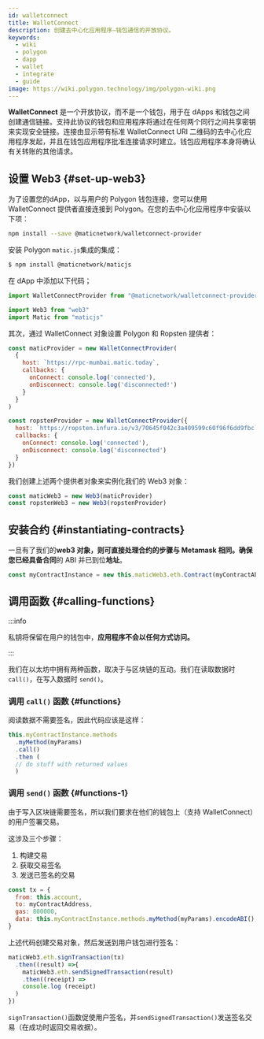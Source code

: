 ```yaml
---
id: walletconnect
title: WalletConnect
description: 创建去中心化应用程序—钱包通信的开放协议。
keywords:
  - wiki
  - polygon
  - dapp
  - wallet
  - integrate
  - guide
image: https://wiki.polygon.technology/img/polygon-wiki.png
---
```


**WalletConnect** 是一个开放协议，而不是一个钱包，用于在 dApps 和钱包之间创建通信链接。支持此协议的钱包和应用程序将通过在任何两个同行之间共享密钥来实现安全链接。连接由显示带有标准 WalletConnect URI 二维码的去中心化应用程序发起，并且在钱包应用程序批准连接请求时建立。钱包应用程序本身将确认有关转账的其他请求。

## 设置 Web3 {#set-up-web3}

为了设置您的dApp，以与用户的 Polygon 钱包连接，您可以使用 WalletConnect 提供者直接连接到 Polygon。在您的去中心化应用程序中安装以下项：

```bash
npm install --save @maticnetwork/walletconnect-provider
```

安装 Polygon `matic.js`集成的集成：

```bash
$ npm install @maticnetwork/maticjs
```

在 dApp 中添加以下代码；

```js
import WalletConnectProvider from "@maticnetwork/walletconnect-provider"

import Web3 from "web3"
import Matic from "maticjs"
```

其次，通过 WalletConnect 对象设置 Polygon 和 Ropsten 提供者：

```javascript
const maticProvider = new WalletConnectProvider(
  {
    host: `https://rpc-mumbai.matic.today`,
    callbacks: {
      onConnect: console.log('connected'),
      onDisconnect: console.log('disconnected!')
    }
  }
)

const ropstenProvider = new WalletConnectProvider({
  host: `https://ropsten.infura.io/v3/70645f042c3a409599c60f96f6dd9fbc`,
  callbacks: {
    onConnect: console.log('connected'),
    onDisconnect: console.log('disconnected')
  }
})
```

我们创建上述两个提供者对象来实例化我们的 Web3 对象：

```js
const maticWeb3 = new Web3(maticProvider)
const ropstenWeb3 = new Web3(ropstenProvider)
```

## 安装合约 {#instantiating-contracts}

一旦有了我们的**web3 对象，**则可直接处理合约的步骤与 Metamask 相同。确保您已经具备**合同**的 ABI 并已到位**地址**。

```js
const myContractInstance = new this.maticWeb3.eth.Contract(myContractAbi, myContractAddress)
```

## 调用函数 {#calling-functions}

:::info

私钥将保留在用户的钱包中，**应用程序不会以任何方式访问。**

:::

我们在以太坊中拥有两种函数，取决于与区块链的互动。我们在读取数据时 `call()`，在写入数据时 `send()`。

### 调用 `call()` 函数 {#functions}

阅读数据不需要签名，因此代码应该是这样：

```js
this.myContractInstance.methods
  .myMethod(myParams)
  .call()
  .then (
  // do stuff with returned values
  )
```

### 调用 `send()` 函数 {#functions-1}

由于写入区块链需要签名，所以我们要求在他们的钱包上（支持 WalletConnect）的用户签署交易。

这涉及三个步骤：
1. 构建交易
2. 获取交易签名
3. 发送已签名的交易

```js
const tx = {
  from: this.account,
  to: myContractAddress,
  gas: 800000,
  data: this.myContractInstance.methods.myMethod(myParams).encodeABI(),
}
```

上述代码创建交易对象，然后发送到用户钱包进行签名：


```js
maticWeb3.eth.signTransaction(tx)
  .then((result) =>{
    maticWeb3.eth.sendSignedTransaction(result)
    .then((receipt) =>
    console.log (receipt)
  )
})
```

`signTransaction()`函数促使用户签名，并`sendSignedTransaction()`发送签名交易（在成功时返回交易收据）。
